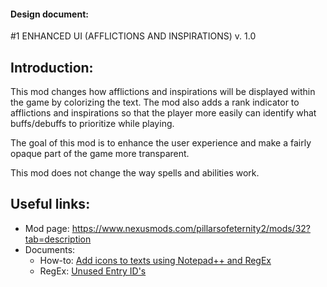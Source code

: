 

#### Design document:
#1 ENHANCED UI (AFFLICTIONS AND INSPIRATIONS)
v. 1.0

## Introduction:

This mod changes how afflictions and inspirations will be displayed within the game by colorizing the text. The mod also adds a rank indicator to afflictions and inspirations so that the player more easily can identify what buffs/debuffs to prioritize while playing.

The goal of this mod is to enhance the user experience and make a fairly opaque part of the game more transparent.

This mod does not change the way spells and abilities work.

## Useful links:

- Mod page: https://www.nexusmods.com/pillarsofeternity2/mods/32?tab=description
- Documents:     
     * How-to: [Add icons to texts using Notepad++ and RegEx](https://github.com/Xaratas/pillarsofeternity-2-Enhanced-UI/blob/master/tools/regex/readme.md)
     * RegEx: [Unused Entry ID's](https://github.com/Xaratas/pillarsofeternity-2-Enhanced-UI/blob/master/tools/regex/removable_ids.md)
